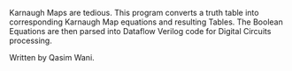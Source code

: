Karnaugh Maps are tedious. This program converts a truth table into corresponding Karnaugh Map equations and resulting Tables.
The Boolean Equations are then parsed into Dataflow Verilog code for Digital Circuits processing.

Written by Qasim Wani.
